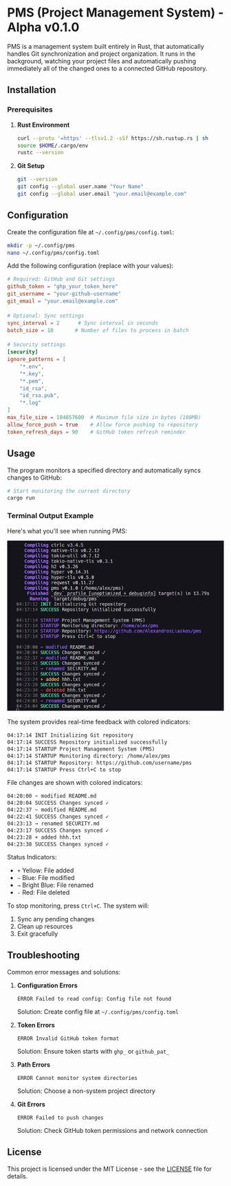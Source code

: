 # PMS (Project Management System) - Alpha v0.1.0

PMS is a management system built entirely in Rust, that automatically handles Git synchronization and project organization. It runs in the background, watching your project files and automatically pushing immediately all of the changed ones to a connected GitHub repository.

## Installation

### Prerequisites

1. **Rust Environment**
   ```bash
   curl --proto '=https' --tlsv1.2 -sSf https://sh.rustup.rs | sh
   source $HOME/.cargo/env
   rustc --version  
   ```

2. **Git Setup**
   ```bash
   git --version  
   git config --global user.name "Your Name"
   git config --global user.email "your.email@example.com"
   ```


## Configuration

Create the configuration file at `~/.config/pms/config.toml`:

```bash
mkdir -p ~/.config/pms
nano ~/.config/pms/config.toml
```

Add the following configuration (replace with your values):

```toml
# Required: GitHub and Git settings
github_token = "ghp_your_token_here"
git_username = "your-github-username"
git_email = "your.email@example.com"

# Optional: Sync settings
sync_interval = 2      # Sync interval in seconds
batch_size = 10       # Number of files to process in batch

# Security settings
[security]
ignore_patterns = [
    "*.env",
    "*.key",
    "*.pem",
    "id_rsa",
    "id_rsa.pub",
    "*.log"
]
max_file_size = 104857600  # Maximum file size in bytes (100MB)
allow_force_push = true    # Allow force pushing to repository
token_refresh_days = 90    # GitHub token refresh reminder
```

## Usage

The program monitors a specified directory and automatically syncs changes to GitHub:

```bash
# Start monitoring the current directory
cargo run
```

### Terminal Output Example

Here's what you'll see when running PMS:

![alt text](image.png)

The system provides real-time feedback with colored indicators:

```
04:17:14 INIT Initializing Git repository
04:17:14 SUCCESS Repository initialized successfully
04:17:14 STARTUP Project Management System (PMS)
04:17:14 STARTUP Monitoring directory: /home/alex/pms
04:17:14 STARTUP Repository: https://github.com/username/pms
04:17:14 STARTUP Press Ctrl+C to stop
```

File changes are shown with colored indicators:
```
04:20:00 ~ modified README.md
04:20:04 SUCCESS Changes synced ✓
04:22:37 ~ modified README.md
04:22:41 SUCCESS Changes synced ✓
04:23:13 → renamed SECURITY.md
04:23:17 SUCCESS Changes synced ✓
04:23:28 + added hhh.txt
04:23:38 SUCCESS Changes synced ✓
```

Status Indicators:
- `+` Yellow: File added
- `~` Blue: File modified
- `→` Bright Blue: File renamed
- `-` Red: File deleted

To stop monitoring, press `Ctrl+C`. The system will:
1. Sync any pending changes
2. Clean up resources
3. Exit gracefully

## Troubleshooting

Common error messages and solutions:

1. **Configuration Errors**
   ```
   ERROR Failed to read config: Config file not found
   ```
   Solution: Create config file at `~/.config/pms/config.toml`

2. **Token Errors**
   ```
   ERROR Invalid GitHub token format
   ```
   Solution: Ensure token starts with `ghp_` or `github_pat_`

3. **Path Errors**
   ```
   ERROR Cannot monitor system directories
   ```
   Solution: Choose a non-system project directory

4. **Git Errors**
   ```
   ERROR Failed to push changes
   ```
   Solution: Check GitHub token permissions and network connection

## License

This project is licensed under the MIT License - see the [LICENSE](LICENSE) file for details.
